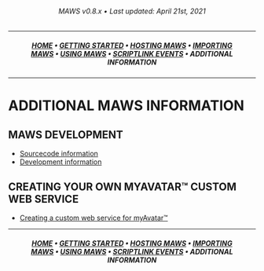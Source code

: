 ﻿<!--
  Software manual template (b210104)
  https://github.com/APrettyCoolProgram/my-development-environment/tree/master/templates/documentation
-->
<h6 align="center">

  MAWS v0.8.x&nbsp;&bull;&nbsp;Last updated: April 21st, 2021

</h6>

***

<h5 align="center">

  [HOME](manual.md)&nbsp;&bull;&nbsp;[GETTING STARTED](manual-getting-started.md)&nbsp;&bull;&nbsp;[HOSTING MAWS](manual-hosting-maws.md)&nbsp;&bull;&nbsp;[IMPORTING MAWS](manual-importing-maws.md)&nbsp;&bull;&nbsp;[USING MAWS](manual-using-maws.md)&nbsp;&bull;&nbsp;[SCRIPTLINK EVENTS](manual-scriptlink-events.md)&nbsp;&bull;&nbsp;ADDITIONAL INFORMATION

</h5>

***

# ADDITIONAL MAWS INFORMATION
## MAWS DEVELOPMENT
* [Sourcecode information](../../src/Resources/Dev/sourcecode-information.md)
* [Development information](../../src/Resources/Dev/development-information.md)

## CREATING YOUR OWN MYAVATAR™ CUSTOM WEB SERVICE
* [Creating a custom web service for myAvatar™](manual-custom-myavatar-web-services.md)

***

<h5 align="center">

  [HOME](manual.md)&nbsp;&bull;&nbsp;[GETTING STARTED](manual-getting-started.md)&nbsp;&bull;&nbsp;[HOSTING MAWS](manual-hosting-maws.md)&nbsp;&bull;&nbsp;[IMPORTING MAWS](manual-importing-maws.md)&nbsp;&bull;&nbsp;[USING MAWS](manual-using-maws.md)&nbsp;&bull;&nbsp;[SCRIPTLINK EVENTS](manual-scriptlink-events.md)&nbsp;&bull;&nbsp;ADDITIONAL INFORMATION

</h5>
